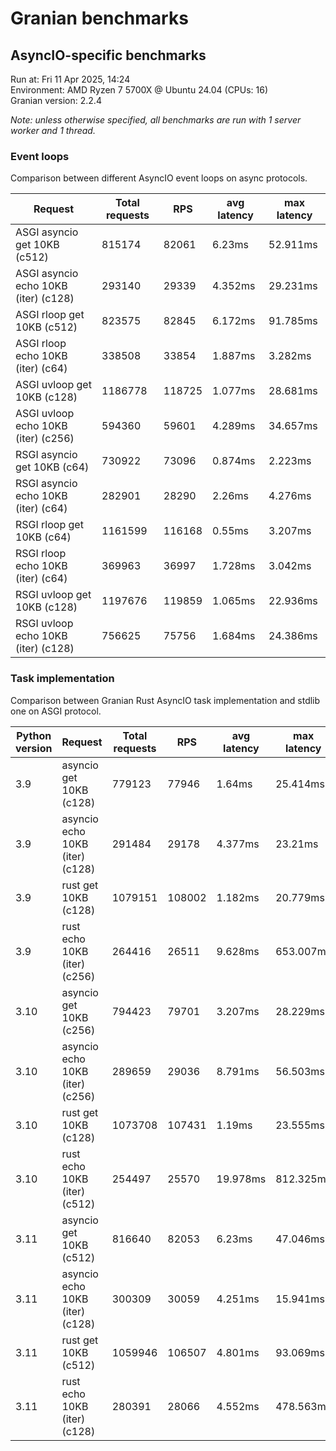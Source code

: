 # Granian benchmarks



## AsyncIO-specific benchmarks

Run at: Fri 11 Apr 2025, 14:24    
Environment: AMD Ryzen 7 5700X @ Ubuntu 24.04 (CPUs: 16)    
Granian version: 2.2.4

*Note: unless otherwise specified, all benchmarks are run with 1 server worker and 1 thread.*

### Event loops

Comparison between different AsyncIO event loops on async protocols.

| Request | Total requests | RPS | avg latency | max latency |
| --- | --- | --- | --- | --- |
| ASGI asyncio get 10KB (c512) | 815174 | 82061 | 6.23ms | 52.911ms |
| ASGI asyncio echo 10KB (iter) (c128) | 293140 | 29339 | 4.352ms | 29.231ms |
| ASGI rloop get 10KB (c512) | 823575 | 82845 | 6.172ms | 91.785ms |
| ASGI rloop echo 10KB (iter) (c64) | 338508 | 33854 | 1.887ms | 3.282ms |
| ASGI uvloop get 10KB (c128) | 1186778 | 118725 | 1.077ms | 28.681ms |
| ASGI uvloop echo 10KB (iter) (c256) | 594360 | 59601 | 4.289ms | 34.657ms |
| RSGI asyncio get 10KB (c64) | 730922 | 73096 | 0.874ms | 2.223ms |
| RSGI asyncio echo 10KB (iter) (c64) | 282901 | 28290 | 2.26ms | 4.276ms |
| RSGI rloop get 10KB (c64) | 1161599 | 116168 | 0.55ms | 3.207ms |
| RSGI rloop echo 10KB (iter) (c64) | 369963 | 36997 | 1.728ms | 3.042ms |
| RSGI uvloop get 10KB (c128) | 1197676 | 119859 | 1.065ms | 22.936ms |
| RSGI uvloop echo 10KB (iter) (c128) | 756625 | 75756 | 1.684ms | 24.386ms |

### Task implementation

Comparison between Granian Rust AsyncIO task implementation and stdlib one on ASGI protocol.

| Python version | Request | Total requests | RPS | avg latency | max latency |
| --- | --- | --- | --- | --- | --- |
| 3.9 | asyncio get 10KB (c128) | 779123 | 77946 | 1.64ms | 25.414ms |
| 3.9 | asyncio echo 10KB (iter) (c128) | 291484 | 29178 | 4.377ms | 23.21ms |
| 3.9 | rust get 10KB (c128) | 1079151 | 108002 | 1.182ms | 20.779ms |
| 3.9 | rust echo 10KB (iter) (c256) | 264416 | 26511 | 9.628ms | 653.007ms |
| 3.10 | asyncio get 10KB (c256) | 794423 | 79701 | 3.207ms | 28.229ms |
| 3.10 | asyncio echo 10KB (iter) (c256) | 289659 | 29036 | 8.791ms | 56.503ms |
| 3.10 | rust get 10KB (c128) | 1073708 | 107431 | 1.19ms | 23.555ms |
| 3.10 | rust echo 10KB (iter) (c512) | 254497 | 25570 | 19.978ms | 812.325ms |
| 3.11 | asyncio get 10KB (c512) | 816640 | 82053 | 6.23ms | 47.046ms |
| 3.11 | asyncio echo 10KB (iter) (c128) | 300309 | 30059 | 4.251ms | 15.941ms |
| 3.11 | rust get 10KB (c512) | 1059946 | 106507 | 4.801ms | 93.069ms |
| 3.11 | rust echo 10KB (iter) (c128) | 280391 | 28066 | 4.552ms | 478.563ms |
